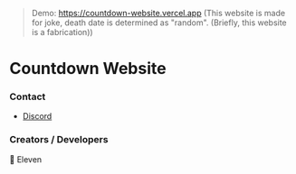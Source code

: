 > Demo: https://countdown-website.vercel.app (This website is made for joke, death date is determined as "random". (Briefly, this website is a fabrication))
# Countdown Website
### Contact
* [Discord](https://discord.gg/T4BMtSu)

### Creators / Developers
👤 Eleven

